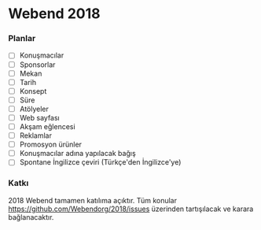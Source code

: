 # Webend 2018

### Planlar

- [ ] Konuşmacılar
- [ ] Sponsorlar
- [ ] Mekan
- [ ] Tarih
- [ ] Konsept
- [ ] Süre
- [ ] Atölyeler
- [ ] Web sayfası
- [ ] Akşam eğlencesi
- [ ] Reklamlar
- [ ] Promosyon ürünler
- [ ] Konuşmacılar adına yapılacak bağış
- [ ] Spontane İngilizce çeviri (Türkçe'den İngilizce'ye)

### Katkı

2018 Webend tamamen katılıma açıktır. Tüm konular https://github.com/Webendorg/2018/issues üzerinden tartışılacak ve karara bağlanacaktır.
